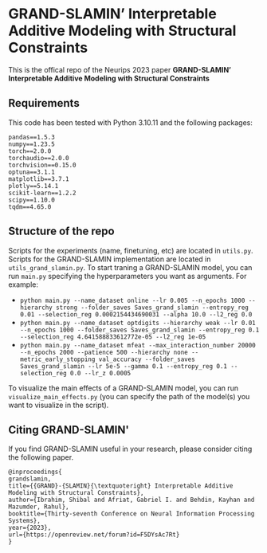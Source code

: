 # GRAND-SLAMIN’ Interpretable Additive Modeling with Structural Constraints

This is the offical repo of the Neurips 2023 paper **GRAND-SLAMIN’ Interpretable Additive Modeling with Structural Constraints**

## Requirements
This code has been tested with Python 3.10.11 and the following packages:
```
pandas==1.5.3
numpy==1.23.5
torch==2.0.0
torchaudio==2.0.0
torchvision==0.15.0
optuna==3.1.1
matplotlib==3.7.1
plotly==5.14.1
scikit-learn==1.2.2
scipy==1.10.0
tqdm==4.65.0
```

## Structure of the repo
Scripts for the experiments (name, finetuning, etc) are located in `utils.py`. Scripts for the GRAND-SLAMIN implementation are located in `utils_grand_slamin.py`.
To start traning a GRAND-SLAMIN model, you can run `main.py` specifying the hyperparameters you want as arguments. For example:
- `python main.py --name_dataset online --lr 0.005 --n_epochs 1000 --hierarchy strong --folder_saves Saves_grand_slamin --entropy_reg 0.01 --selection_reg 0.0002154434690031 --alpha 10.0 --l2_reg 0.0`
- `python main.py --name_dataset optdigits --hierarchy weak --lr 0.01 --n_epochs 1000 --folder_saves Saves_grand_slamin --entropy_reg 0.1 --selection_reg 4.641588833612772e-05 --l2_reg 1e-05`
- `python main.py --name_dataset mfeat --max_interaction_number 20000  --n_epochs 2000 --patience 500 --hierarchy none --metric_early_stopping val_accuracy --folder_saves Saves_grand_slamin --lr 5e-5 --gamma 0.1 --entropy_reg 0.1 --selection_reg 0.0 --lr_z 0.0005`

To visualize the main effects of a GRAND-SLAMIN model, you can run `visualize_main_effects.py` (you can specify the path of the model(s) you want to visualize in the script).

## Citing GRAND-SLAMIN'
If you find GRAND-SLAMIN useful in your research, please consider citing the following paper.

```
@inproceedings{
grandslamin,
title={{GRAND}-{SLAMIN}{\textquoteright} Interpretable Additive Modeling with Structural Constraints},
author={Ibrahim, Shibal and Afriat, Gabriel I. and Behdin, Kayhan and Mazumder, Rahul},
booktitle={Thirty-seventh Conference on Neural Information Processing Systems},
year={2023},
url={https://openreview.net/forum?id=F5DYsAc7Rt}
}
```